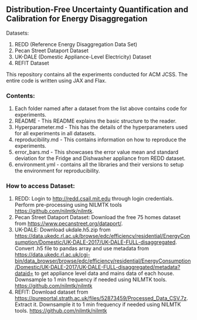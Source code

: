 ## Distribution-Free Uncertainty Quantification and Calibration for Energy Disaggregation

Datasets:
1. REDD (Reference Energy Disaggregation Data Set)
2. Pecan Street Dataport Dataset
3. UK-DALE (Domestic Appliance-Level Electricity) Dataset
4. REFIT Dataset

This repository contains all the experiments conducted for ACM JCSS. The entire code is written using JAX and Flax.

### Contents:

1. Each folder named after a dataset from the list above contains code for experiments. 
2. README - This README explains the basic structure to the reader.
3. Hyperparameter.md - This has the details of the hyperparameters used for all experiments in all datasets.
4. reproducibility.md - This contains information on how to reproduce the experiments. 
5. error_bars.md - This showcases the error value mean and standard deviation for the Fridge and Dishwasher appliance from REDD dataset.
6. environment.yml - contains all the libraries and their versions to setup the environment for reproducibility. 

### How to access Dataset:
1. REDD: Login to http://redd.csail.mit.edu through login credentials. Perform pre-processing using NILMTK tools https://github.com/nilmtk/nilmtk. 
2. Pecan Street Dataport Dataset: Download the free 75 homes dataset from https://www.pecanstreet.org/dataport/. 
3. UK-DALE: Download ukdale.h5.zip from https://data.ukedc.rl.ac.uk/browse/edc/efficiency/residential/EnergyConsumption/Domestic/UK-DALE-2017/UK-DALE-FULL-disaggregated. Convert .h5 file to pandas array and use metadata from https://data.ukedc.rl.ac.uk/cgi-bin/data_browser/browse/edc/efficiency/residential/EnergyConsumption/Domestic/UK-DALE-2017/UK-DALE-FULL-disaggregated/metadata?dataid= to get appliance level data and mains data of each house. Downsample to 1 min frequency if needed using NILMTK tools. https://github.com/nilmtk/nilmtk
4. REFIT: Download dataset from https://pureportal.strath.ac.uk/files/52873459/Processed_Data_CSV.7z. Extract it. Downsample it to 1 min frequency if needed using NILMTK tools. https://github.com/nilmtk/nilmtk 
